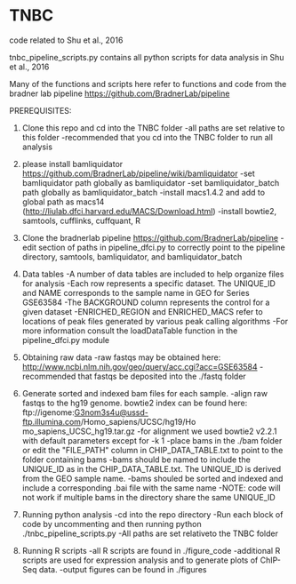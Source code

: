 # TNBC
code related to Shu et al., 2016

tnbc_pipeline_scripts.py contains all python scripts for data analysis in Shu et al., 2016

Many of the functions and scripts here refer to functions and code from the bradner lab pipeline
https://github.com/BradnerLab/pipeline    

PREREQUISITES:

1. Clone this repo and cd into the TNBC folder
-all paths are set relative to this folder
-recommended that you cd into the TNBC folder to run all analysis

2. please install bamliquidator https://github.com/BradnerLab/pipeline/wiki/bamliquidator
-set bamliquidator path globally as bamliquidator
-set bamliquidator_batch path globally as bamliquidator_batch
-install macs1.4.2 and add to global path as macs14 (http://liulab.dfci.harvard.edu/MACS/Download.html)
-install bowtie2, samtools, cufflinks, cuffquant, R

3. Clone the bradnerlab pipeline https://github.com/BradnerLab/pipeline
-edit section of paths in pipeline_dfci.py to correctly point to the pipeline directory, samtools, bamliquidator, and bamliquidator_batch

4. Data tables
-A number of data tables are included to help organize files for analysis
-Each row represents a specific dataset. The UNIQUE_ID and NAME  corresponds to the sample name in GEO for Series GSE63584
-The BACKGROUND column represents the control for a given dataset
-ENRICHED_REGION and ENRICHED_MACS refer to locations of peak files generated by various peak calling algorithms
-For more information consult the loadDataTable function in the pipeline_dfci.py module

5. Obtaining raw data
-raw fastqs may be obtained here: http://www.ncbi.nlm.nih.gov/geo/query/acc.cgi?acc=GSE63584
-recommended that fastqs be deposited into the ./fastq folder

6. Generate sorted and indexed bam files for each sample.
-align raw fastqs to the hg19 genome. bowtie2 index can be found here: ftp://igenome:G3nom3s4u@ussd-ftp.illumina.com/Homo_sapiens/UCSC/hg19/Ho\
mo_sapiens_UCSC_hg19.tar.gz
-for alignment we used bowtie2 v2.2.1 with default parameters except for -k 1
-place bams in the ./bam folder or edit the "FILE_PATH" column in CHIP_DATA_TABLE.txt to point to the folder containing bams
-bams should be named to include the UNIQUE_ID as in the CHIP_DATA_TABLE.txt. The UNIQUE_ID is derived from the GEO sample name.
-bams shouled be sorted and indexed and include a corresponding .bai file with the same name
-NOTE: code will not work if multiple bams in the directory share the same UNIQUE_ID

7. Running python analysis
-cd into the repo directory
-Run each block of code by uncommenting and then running python ./tnbc_pipeline_scripts.py
-All paths are set relativeto the TNBC folder

8. Running R scripts
-all R scripts are found in ./figure_code
-additional R scripts are used for expression analysis and to generate plots of ChIP-Seq data.
-output figures can be found in ./figures   
